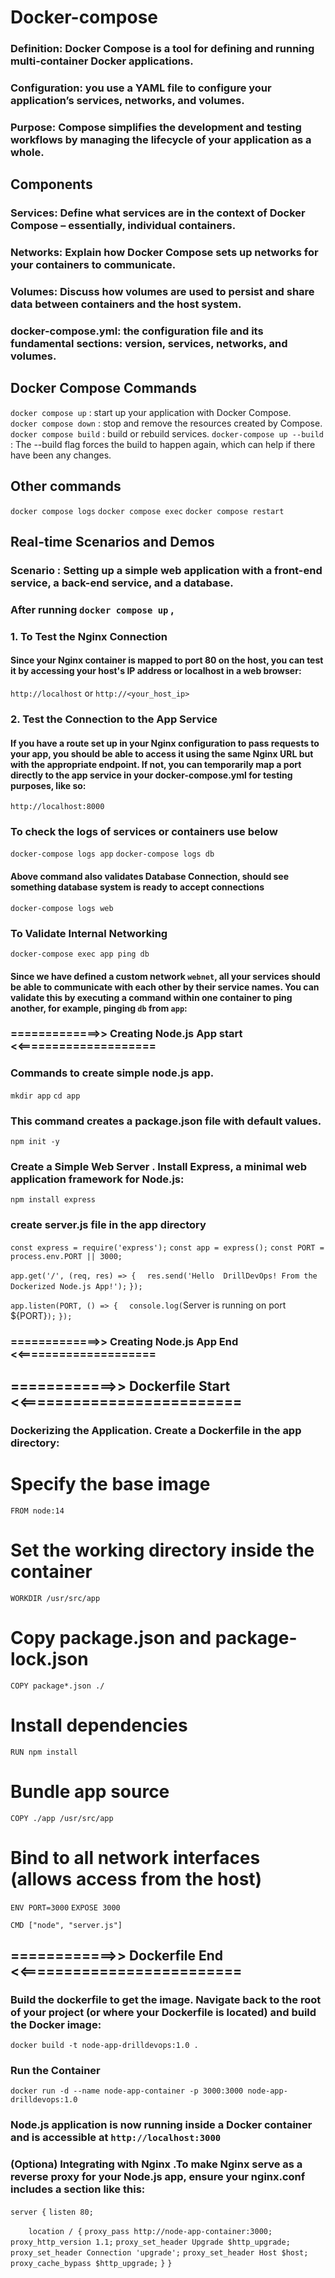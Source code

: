 # Docker-compose
### Definition: Docker Compose is a tool for defining and running multi-container Docker applications.

### Configuration:  you use a YAML file to configure your application’s services, networks, and volumes.

### Purpose: Compose simplifies the development and testing workflows by managing the lifecycle of your application as a whole.

## Components 
### Services: Define what services are in the context of Docker Compose – essentially, individual containers.

### Networks: Explain how Docker Compose sets up networks for your containers to communicate.

### Volumes: Discuss how volumes are used to persist and share data between containers and the host system.

### docker-compose.yml:  the configuration file and its fundamental sections: version, services, networks, and volumes.

## Docker Compose Commands
`docker compose up`  :  start up your application with Docker Compose. \
`docker compose down` :  stop and remove the resources created by Compose.
`docker compose build` :  build or rebuild services.
`docker-compose up --build` : The --build flag forces the build to happen again, which can help if there have been any changes.
## Other commands
`docker compose logs` 
`docker compose exec` 
`docker compose restart`

## Real-time Scenarios and Demos
### Scenario : Setting up a simple web application with a front-end service, a back-end service, and a database.

### After running `docker compose up` , 
### 1. To Test the Nginx Connection
#### Since your Nginx container is mapped to port 80 on the host, you can test it by accessing your host's IP address or localhost in a web browser:
`http://localhost` or `http://<your_host_ip>`

### 2. Test the Connection to the App Service
#### If you have a route set up in your Nginx configuration to pass requests to your app, you should be able to access it using the same Nginx URL but with the appropriate endpoint. If not, you can temporarily map a port directly to the app service in your docker-compose.yml for testing purposes, like so:

`http://localhost:8000`

### To check the logs of services or containers use below 
`docker-compose logs app`
`docker-compose logs db`  
#### Above command also validates Database Connection, should see something database system is ready to accept connections

`docker-compose logs web`

### To Validate Internal Networking

`docker-compose exec app ping db`
#### Since we have defined a custom network `webnet`, all your services should be able to communicate with each other by their service names. You can validate this by executing a command within one container to ping another, for example, pinging `db` from `app`:


### =============>> Creating Node.js App start <<====================
### Commands to create simple node.js app. 
`mkdir app`
`cd app`
### This command creates a package.json file with default values.
`npm init -y`
###  Create a Simple Web Server . Install Express, a minimal web application framework for Node.js:
`npm install express`

### create server.js file in the app directory
`const express = require('express');`
`const app = express();`
`const PORT = process.env.PORT || 3000;`

`app.get('/', (req, res) => {`
`  res.send('Hello  DrillDevOps! From the Dockerized Node.js App!');`
`});`

`app.listen(PORT, () => {`
`  console.log(`Server is running on port ${PORT}`);`
`});`

### =============>> Creating Node.js App End <<====================

## ============>> Dockerfile Start <<=========================
### Dockerizing the Application. Create a Dockerfile in the app directory:
# Specify the base image
`FROM node:14`

# Set the working directory inside the container
`WORKDIR /usr/src/app`

# Copy package.json and package-lock.json
`COPY package*.json ./`

# Install dependencies
`RUN npm install`

# Bundle app source
`COPY ./app /usr/src/app`

# Bind to all network interfaces (allows access from the host)
`ENV PORT=3000`
`EXPOSE 3000`

`CMD ["node", "server.js"]`

## ============>> Dockerfile End <<=========================

### Build the dockerfile to get the image. Navigate back to the root of your project (or where your Dockerfile is located) and build the Docker image:
`docker build -t node-app-drilldevops:1.0 .`

### Run the Container 
`docker run -d --name node-app-container -p 3000:3000 node-app-drilldevops:1.0`

###  Node.js application is now running inside a Docker container and is accessible at  `http://localhost:3000`


### (Optiona) Integrating with Nginx .To make Nginx serve as a reverse proxy for your Node.js app, ensure your nginx.conf includes a section like this:

`server {`
    `listen 80;`

`    location / {`
        `proxy_pass http://node-app-container:3000;`
        `proxy_http_version 1.1;`
        `proxy_set_header Upgrade $http_upgrade;`
        `proxy_set_header Connection 'upgrade';`
        `proxy_set_header Host $host;`
        `proxy_cache_bypass $http_upgrade;`
    `}`
`}`



